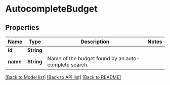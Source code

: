 # AutocompleteBudget

## Properties

Name | Type | Description | Notes
------------ | ------------- | ------------- | -------------
**id** | **String** |  | 
**name** | **String** | Name of the budget found by an auto-complete search. | 

[[Back to Model list]](../README.md#documentation-for-models) [[Back to API list]](../README.md#documentation-for-api-endpoints) [[Back to README]](../README.md)


